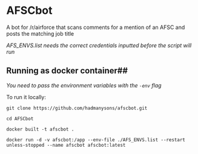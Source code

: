 # AFSCbot #

A bot for /r/airforce that scans comments for a mention of an AFSC and posts the matching job title

*AFS_ENVS.list needs the correct credentials inputted before the script will run*

## Running as docker container##
*You need to pass the environment variables with the `-env` flag*

To run it locally:

`git clone https://github.com/hadmanysons/afscbot.git`

`cd AFSCbot`

`docker built -t afscbot .`

`docker run -d -v afscbot:/app --env-file ./AFS_ENVS.list --restart unless-stopped --name afscbot afscbot:latest`
